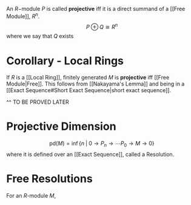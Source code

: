 An $R-$module $P$ is called **projective** iff it is a direct summand of a [[Free Module]], $R^{n}$.
$$P \oplus Q \cong R^{n}$$
where we say that $Q$ exists

# Corollary - Local Rings
If $R$ is a [[Local Ring]], finitely generated $M$ is **projective** iff [[Free Module|Free]]. This follows from [[Nakayama's Lemma]] and being in a [[Exact Sequence#Short Exact Sequence|short exact sequence]]. 

^^ TO BE PROVED LATER 


# Projective Dimension
$$\text{pd}(M) = \inf\{n \;|\; 0 \to P_{n}\to \cdots P_{0}\to M \to 0\}$$
where it is defined over an [[Exact Sequence]], called a Resolution. 

# Free Resolutions
For an $R$-module $M$, 